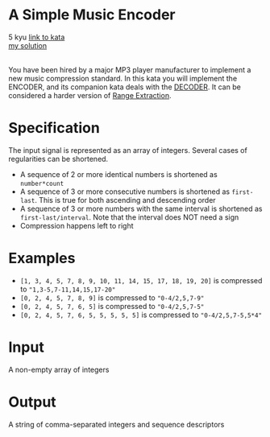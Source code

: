 # A Simple Music Encoder
5 kyu
[link to kata](https://www.codewars.com/kata/58db9545facc51e3db00000a/train/javascript)
<br/>
[my solution]('./kata.js')
<br/>
<br/>
<p>You have been hired by a major MP3 player manufacturer to implement a new music compression standard.
In this kata you will implement the ENCODER, and its companion kata deals with the <a href="https://www.codewars.com/kata/a-simple-music-decoder" data-turbolinks="false" target="_blank">DECODER</a>. It can be considered a harder version of <a href="https://www.codewars.com/kata/range-extraction" data-turbolinks="false" target="_blank">Range Extraction</a>.</p>
<h1 id="specification">Specification</h1>
<p>The input signal is represented as an array of integers. Several cases of regularities can be shortened.</p>
<ul>
<li>A sequence of 2 or more identical numbers is shortened as <code>number*count</code></li>
<li>A sequence of 3 or more consecutive numbers is shortened as <code>first-last</code>. This is true for both ascending and descending order</li>
<li>A sequence of 3 or more numbers with the same interval is shortened as <code>first-last/interval</code>. Note that the interval does NOT need a sign</li>
<li>Compression happens left to right</li>
</ul>
<h1 id="examples">Examples</h1>
<ul>
<li><code>[1, 3, 4, 5, 7, 8, 9, 10, 11, 14, 15, 17, 18, 19, 20]</code>
is compressed to
<code>"1,3-5,7-11,14,15,17-20"</code></li>
<li><code>[0, 2, 4, 5, 7, 8, 9]</code>
is compressed to
<code>"0-4/2,5,7-9"</code></li>
<li><code>[0, 2, 4, 5, 7, 6, 5]</code>
is compressed to
<code>"0-4/2,5,7-5"</code></li>
<li><code>[0, 2, 4, 5, 7, 6, 5, 5, 5, 5, 5]</code>
is compressed to
<code>"0-4/2,5,7-5,5*4"</code></li>
</ul>
<h1 id="input">Input</h1>
<p>A non-empty array of integers</p>
<h1 id="output">Output</h1>
<p>A string of comma-separated integers and sequence descriptors</p>
